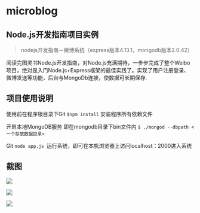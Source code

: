 microblog
=========

## Node.js开发指南项目实例

> nodejs开发指南－微博系统（express版本4.13.1，mongodb版本2.0.42）


阅读完图灵书Node.js开发指南，对Node.js充满期待，一步步完成了整个Weibo项目，绝对是入门Node.js+Express框架的最佳实践了。实现了用户注册登录、微博发送等功能，后台与MongoDb连接，使数据可长期保存.

## 项目使用说明
使用前在程序根目录下Git ```$npm install``` 安装程序所有依赖文件

开启本地MongoDB服务 即在mongodb目录下bin文件内 `$ ./mongod --dbpath <一个存放数据目录>`

Git ```node app.js ```运行系统，即可在本机浏览器上访问localhost：2000进入系统

## 截图
![](http://7xo8ne.com1.z0.glb.clouddn.com/Snip20170308_9.png)

![](http://7xo8ne.com1.z0.glb.clouddn.com/Snip20170308_10.png)

![](http://7xo8ne.com1.z0.glb.clouddn.com/Snip20170308_11.png)

